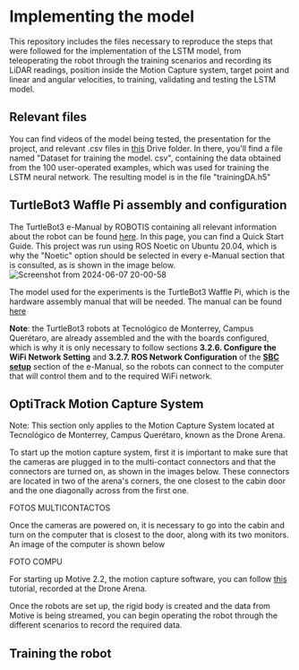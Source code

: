 # Implementing the model
This repository includes the files necessary to reproduce the steps that were followed for the implementation of the LSTM model, from teleoperating the robot through the training scenarios and recording its LiDAR readings, position inside the Motion Capture system, target point and linear and angular velocities, to training, validating and testing the LSTM model.

## Relevant files
You can find videos of the model being tested, the presentation for the project, and relevant .csv files in [this](https://drive.google.com/drive/folders/1DtHG-nLFXtRnXHjDUmPfr6xOAHteYCBR?usp=drive_link) Drive folder. In there, you'll find a file named "Dataset for training the model.
csv", containing the data obtained from the 100 user-operated examples, which was used for training the LSTM neural network. The resulting model is in the file "trainingDA.h5"

## TurtleBot3 Waffle Pi assembly and configuration
The TurtleBot3 e-Manual by ROBOTIS containing all relevant information about the robot can be found [here](https://emanual.robotis.com/docs/en/platform/turtlebot3/features/). In this page, you can find a Quick Start Guide. This project was run using ROS Noetic on Ubuntu 20.04, which is why the "Noetic" option should be selected in every e-Manual section that is consulted, as is shown in the image below.
![Screenshot from 2024-06-07 20-00-58](https://github.com/esmemt/drone_arena/assets/153858248/aaf11b2b-a12f-4e85-8dbd-4dfe89055032)

The model used for the experiments is the TurtleBot3 Waffle Pi, which is the hardware assembly manual that will be needed. The manual can be found [here](https://www.robotis.com/service/download.php?no=750)

**Note**: the TurtleBot3 robots at Tecnológico de Monterrey, Campus Querétaro, are already assembled and the with the boards configured, which is why it is only necessary to follow sections **3.2.6. Configure the WiFi Network Setting** and **3.2.7. ROS Network Configuration** of the [**SBC setup**](https://emanual.robotis.com/docs/en/platform/turtlebot3/sbc_setup/#sbc-setup) section of the e-Manual, so the robots can connect to the computer that will control them and to the required WiFi network.

## OptiTrack Motion Capture System
Note: This section only applies to the Motion Capture System located at Tecnológico de Monterrey, Campus Querétaro, known as the Drone Arena.

To start up the motion capture system, first it is imṕortant to make sure that the cameras are plugged in to the multi-contact connectors and that the connectors are turned on, as shown in the images below. These connectors are located in two of the arena's corners, the one closest to the cabin door and the one diagonally across from the first one.

FOTOS MULTICONTACTOS

Once the cameras are powered on, it is necessary to go into the cabin and turn on the computer that is closest to the door, along with its two monitors. An image of the computer is shown below

FOTO COMPU

For starting up Motive 2.2, the motion capture software, you can follow [this]() tutorial, recorded at the Drone Arena.

Once the robots are set up, the rigid body is created and the data from Motive is being streamed, you can begin operating the robot through the different scenarios to record the required data.

## Training the robot
